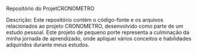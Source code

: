 Repositório do ProjetCRONOMETRO

Descrição: Este repositório contém o código-fonte e os arquivos relacionados ao projeto CRONOMETRO, desenvolvido como parte de um estudo pessoal. Este projeto de pequeno porte representa a culminação da minha jornada de aprendizado, onde apliquei vários conceitos e habilidades adquiridos durante meus estudos.
